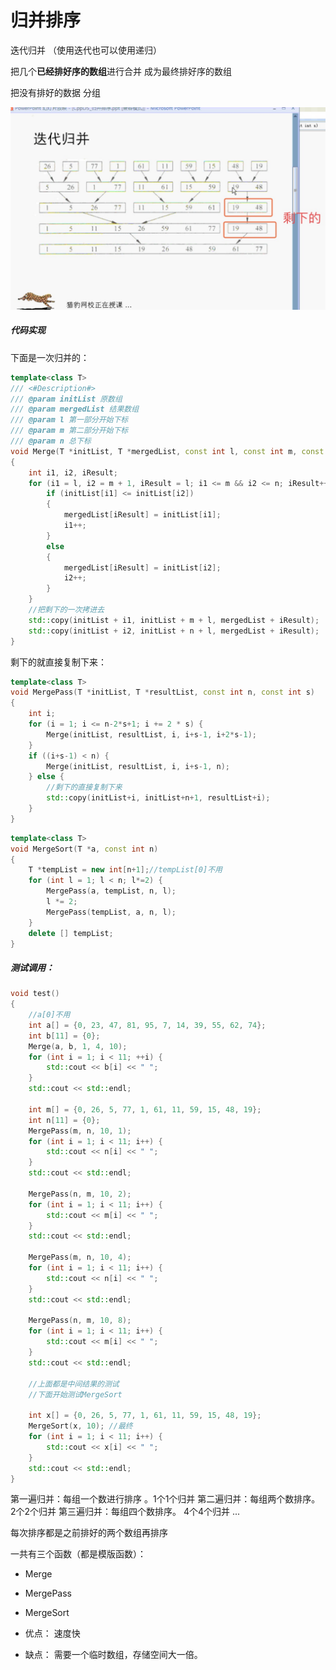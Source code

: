 # 归并排序

迭代归并 （使用迭代也可以使用递归）

把几个**已经排好序的数组**进行合并 成为最终排好序的数组

把没有排好的数据 分组 

![2C60A730-BBC0-4ECE-892C-02C5B4496BAB](assets/2C60A730-BBC0-4ECE-892C-02C5B4496BAB.png)



##### 代码实现

下面是一次归并的：

```c++
template<class T>
/// <#Description#>
/// @param initList 原数组
/// @param mergedList 结果数组
/// @param l 第一部分开始下标
/// @param m 第二部分开始下标
/// @param n 总下标
void Merge(T *initList, T *mergedList, const int l, const int m, const int n)
{
    int i1, i2, iResult;
    for (i1 = l, i2 = m + 1, iResult = l; i1 <= m && i2 <= n; iResult++) {
        if (initList[i1] <= initList[i2])
        {
            mergedList[iResult] = initList[i1];
            i1++;
        }
        else
        {
            mergedList[iResult] = initList[i2];
            i2++;
        }
    }
    //把剩下的一次拷进去
    std::copy(initList + i1, initList + m + l, mergedList + iResult);
    std::copy(initList + i2, initList + n + l, mergedList + iResult);
}
```

剩下的就直接复制下来：

```c++
template<class T>
void MergePass(T *initList, T *resultList, const int n, const int s)
{
    int i;
    for (i = 1; i <= n-2*s+1; i += 2 * s) {
        Merge(initList, resultList, i, i+s-1, i+2*s-1);
    }
    if ((i+s-1) < n) {
        Merge(initList, resultList, i, i+s-1, n);
    } else {
        //剩下的直接复制下来
        std::copy(initList+i, initList+n+1, resultList+i);
    }
}
```

```c++
template<class T>
void MergeSort(T *a, const int n)
{
    T *tempList = new int[n+1];//tempList[0]不用
    for (int l = 1; l < n; l*=2) {
        MergePass(a, tempList, n, l);
        l *= 2;
        MergePass(tempList, a, n, l);
    }
    delete [] tempList;
}
```

##### 测试调用：

```c++
void test()
{
    //a[0]不用
    int a[] = {0, 23, 47, 81, 95, 7, 14, 39, 55, 62, 74};
    int b[11] = {0};
    Merge(a, b, 1, 4, 10);
    for (int i = 1; i < 11; ++i) {
        std::cout << b[i] << " ";
    }
    std::cout << std::endl;
    
    int m[] = {0, 26, 5, 77, 1, 61, 11, 59, 15, 48, 19};
    int n[11] = {0};
    MergePass(m, n, 10, 1);
    for (int i = 1; i < 11; i++) {
        std::cout << n[i] << " ";
    }
    std::cout << std::endl;
    
    MergePass(n, m, 10, 2);
    for (int i = 1; i < 11; i++) {
        std::cout << m[i] << " ";
    }
    std::cout << std::endl;
    
    MergePass(m, n, 10, 4);
    for (int i = 1; i < 11; i++) {
        std::cout << n[i] << " ";
    }
    std::cout << std::endl;
    
    MergePass(n, m, 10, 8);
    for (int i = 1; i < 11; i++) {
        std::cout << m[i] << " ";
    }
    std::cout << std::endl;
    
    //上面都是中间结果的测试
    //下面开始测试MergeSort
    
    int x[] = {0, 26, 5, 77, 1, 61, 11, 59, 15, 48, 19};
    MergeSort(x, 10); //最终
    for (int i = 1; i < 11; i++) {
        std::cout << x[i] << " ";
    }
    std::cout << std::endl;
}
```



第一遍归并：每组一个数进行排序 。1个1个归并
第二遍归并：每组两个数排序。      2个2个归并
第三遍归并：每组四个数排序。        4个4个归并
...


每次排序都是之前排好的两个数组再排序



一共有三个函数（都是模版函数）：
- Merge 
- MergePass
- MergeSort

- 优点：
  速度快
- 缺点：
  需要一个临时数组，存储空间大一倍。